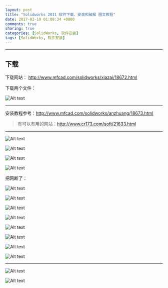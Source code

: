 ```yaml
---
layout: post
title: "Solidworks 2011 软件下载、安装和破解 图文教程"
date: 2017-02-19 01:09:34 +0800
comments: true
sharing: true
categories: [SolidWorks, 软件安装]
tags: [SolidWorks, 软件安装]
---
```



----------

## 下载

下载网站：
http://www.mfcad.com/solidworks/xiazai/18672.html

下载两个文件：

![Alt text](/images/2017-2-19-download-install-crack-graphic-tutorial/1485673406500.png)


----------


安装教程参考：http://www.mfcad.com/solidworks/anzhuang/18673.html

> 有可以有用的网站：http://www.cr173.com/soft/21633.html

----------


![Alt text](/images/2017-2-19-download-install-crack-graphic-tutorial/1485884501366.png)

![Alt text](/images/2017-2-19-download-install-crack-graphic-tutorial/1485884513219.png)

![Alt text](/images/2017-2-19-download-install-crack-graphic-tutorial/1485884517992.png)

![Alt text](/images/2017-2-19-download-install-crack-graphic-tutorial/1485884546919.png)

把网断了：

![Alt text](/images/2017-2-19-download-install-crack-graphic-tutorial/1485884575289.png)

![Alt text](/images/2017-2-19-download-install-crack-graphic-tutorial/1485884593341.png)

![Alt text](/images/2017-2-19-download-install-crack-graphic-tutorial/1485884896255.png)

![Alt text](/images/2017-2-19-download-install-crack-graphic-tutorial/1485885016566.png)

![Alt text](/images/2017-2-19-download-install-crack-graphic-tutorial/1485885215977.png)

![Alt text](/images/2017-2-19-download-install-crack-graphic-tutorial/1485885272645.png)

![Alt text](/images/2017-2-19-download-install-crack-graphic-tutorial/1485885282456.png)

![Alt text](/images/2017-2-19-download-install-crack-graphic-tutorial/1485885175012.png)


----------

![Alt text](/images/2017-2-19-download-install-crack-graphic-tutorial/1485885331226.png)

![Alt text](/images/2017-2-19-download-install-crack-graphic-tutorial/1485885337667.png)
